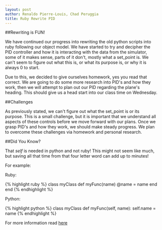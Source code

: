 ```yaml
---
layout: post
author: Renaldo Pierre-Louis, Chad Peruggia
title: Ruby Rewrite PID
---
```


##Rewriting is FUN!

We have continued our progress into rewriting the old python scripts into ruby following our object model.  We have started to try and decipher the PID controller and how it is interacting with the data from the simulator, some of it makes sense, parts of it don't, mostly what a set_point is.  We can't seem to figure out what this is, or what its purpose is, or why it is always 0 to start.

Due to this, we decided to give ourselves homework, yes you read that correct.  We are going to do some more research into PID's and how they work, then we will attempt to plan out our PID regarding the plane's heading.  This should give us a head start into our class time on Wednesday.

##Challenges

As previously stated, we can't figure out what the set_point is or its purpose.  This is a small challenge, but it is important that we understand all aspects of these controls before we move forward with our plans.  Once we grasp PID's and how they work, we should make steady progress.  We plan to overcome these challenges via homework and personal research.

##Did You Know?

That _self_ is needed in python and not ruby! This might not seem like much, but saving all that time from that four letter word can add up to minutes!

For example:

Ruby: 

{% highlight ruby %}
class myClass 
    def myFunc(name)
        @name = name
    end
end
{% endhighlight %}

Python: 

{% highlight python %}
class myClass
    def myFunc(self, name):
        self.name = name
{% endhighlight %}

For more information read [here](http://stackoverflow.com/questions/2709821/python-self-explained)
